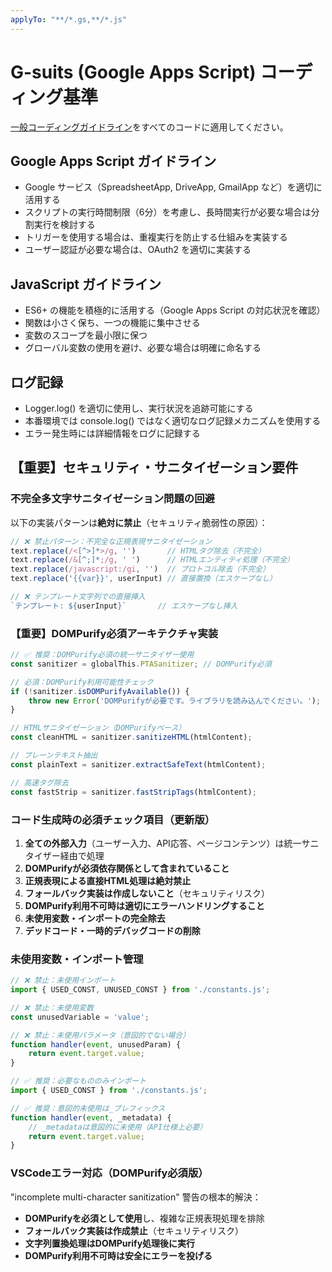 ```yaml
---
applyTo: "**/*.gs,**/*.js"
---
```

# G-suits (Google Apps Script) コーディング基準

[一般コーディングガイドライン](./.github/instructions/general-coding.instructions.md)をすべてのコードに適用してください。

## Google Apps Script ガイドライン
- Google サービス（SpreadsheetApp, DriveApp, GmailApp など）を適切に活用する
- スクリプトの実行時間制限（6分）を考慮し、長時間実行が必要な場合は分割実行を検討する
- トリガーを使用する場合は、重複実行を防止する仕組みを実装する
- ユーザー認証が必要な場合は、OAuth2 を適切に実装する

## JavaScript ガイドライン
- ES6+ の機能を積極的に活用する（Google Apps Script の対応状況を確認）
- 関数は小さく保ち、一つの機能に集中させる
- 変数のスコープを最小限に保つ
- グローバル変数の使用を避け、必要な場合は明確に命名する

## ログ記録
- Logger.log() を適切に使用し、実行状況を追跡可能にする
- 本番環境では console.log() ではなく適切なログ記録メカニズムを使用する
- エラー発生時には詳細情報をログに記録する

## 【重要】セキュリティ・サニタイゼーション要件

### 不完全多文字サニタイゼーション問題の回避
以下の実装パターンは**絶対に禁止**（セキュリティ脆弱性の原因）：

```javascript
// ❌ 禁止パターン：不完全な正規表現サニタイゼーション
text.replace(/<[^>]*>/g, '')       // HTMLタグ除去（不完全）
text.replace(/&[^;]*;/g, ' ')      // HTMLエンティティ処理（不完全）
text.replace(/javascript:/gi, '')  // プロトコル除去（不完全）
text.replace('{{var}}', userInput) // 直接置換（エスケープなし）

// ❌ テンプレート文字列での直接挿入
`テンプレート: ${userInput}`       // エスケープなし挿入
```

### 【重要】DOMPurify必須アーキテクチャ実装

```javascript
// ✅ 推奨：DOMPurify必須の統一サニタイザー使用
const sanitizer = globalThis.PTASanitizer; // DOMPurify必須

// 必須：DOMPurify利用可能性チェック
if (!sanitizer.isDOMPurifyAvailable()) {
    throw new Error('DOMPurifyが必要です。ライブラリを読み込んでください。');
}

// HTMLサニタイゼーション（DOMPurifyベース）
const cleanHTML = sanitizer.sanitizeHTML(htmlContent);

// プレーンテキスト抽出
const plainText = sanitizer.extractSafeText(htmlContent);

// 高速タグ除去
const fastStrip = sanitizer.fastStripTags(htmlContent);
```

### コード生成時の必須チェック項目（更新版）
1. **全ての外部入力**（ユーザー入力、API応答、ページコンテンツ）は統一サニタイザー経由で処理
2. **DOMPurifyが必須依存関係として含まれていること**
3. **正規表現による直接HTML処理は絶対禁止**
4. **フォールバック実装は作成しないこと**（セキュリティリスク）
5. **DOMPurify利用不可時は適切にエラーハンドリングすること**
6. **未使用変数・インポートの完全除去**
7. **デッドコード・一時的デバッグコードの削除**

### 未使用変数・インポート管理
```javascript
// ❌ 禁止：未使用インポート
import { USED_CONST, UNUSED_CONST } from './constants.js';

// ❌ 禁止：未使用変数
const unusedVariable = 'value';

// ❌ 禁止：未使用パラメータ（意図的でない場合）
function handler(event, unusedParam) {
    return event.target.value;
}

// ✅ 推奨：必要なもののみインポート
import { USED_CONST } from './constants.js';

// ✅ 推奨：意図的未使用は_プレフィックス
function handler(event, _metadata) {
    // _metadataは意図的に未使用（API仕様上必要）
    return event.target.value;
}
```

### VSCodeエラー対応（DOMPurify必須版）
"incomplete multi-character sanitization" 警告の根本的解決：
- **DOMPurifyを必須として使用**し、複雑な正規表現処理を排除
- **フォールバック実装は作成禁止**（セキュリティリスク）
- **文字列置換処理はDOMPurify処理後に実行**
- **DOMPurify利用不可時は安全にエラーを投げる**
